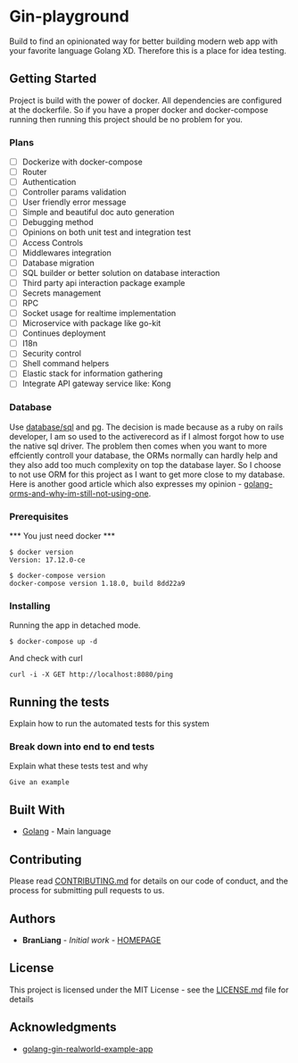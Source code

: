 # Gin-playground

Build to find an opinionated way for better building modern web app with your favorite language Golang XD. Therefore this is a place for idea testing.

## Getting Started

Project is build with the power of docker. All dependencies are configured at the dockerfile. So if you have a proper docker and docker-compose running then running this project should be no problem for you.

### Plans
- [ ] Dockerize with docker-compose
- [ ] Router
- [ ] Authentication
- [ ] Controller params validation
- [ ] User friendly error message
- [ ] Simple and beautiful doc auto generation
- [ ] Debugging method
- [ ] Opinions on both unit test and integration test
- [ ] Access Controls
- [ ] Middlewares integration
- [ ] Database migration
- [ ] SQL builder or better solution on database interaction
- [ ] Third party api interaction package example
- [ ] Secrets management
- [ ] RPC
- [ ] Socket usage for realtime implementation
- [ ] Microservice with package like go-kit
- [ ] Continues deployment
- [ ] I18n
- [ ] Security control
- [ ] Shell command helpers
- [ ] Elastic stack for information gathering
- [ ] Integrate API gateway service like: Kong

### Database

Use [database/sql](https://golang.org/pkg/database/sql/) and [pg](https://github.com/lib/pq). The decision is made because as a ruby on rails developer, I am so used to the activerecord as if I almost forgot how to use the native sql driver. The problem then comes when you want to more effciently controll your database, the ORMs normally can hardly help and they also add too much complexity on top the database layer. So I choose to not use ORM for this project as I want to get more close to my database. Here is another good article which also expresses my opinion - [golang-orms-and-why-im-still-not-using-one](http://www.hydrogen18.com/blog/golang-orms-and-why-im-still-not-using-one.html).

### Prerequisites

*** You just need docker ***

```shell
$ docker version
Version: 17.12.0-ce

$ docker-compose version
docker-compose version 1.18.0, build 8dd22a9
```

### Installing

Running the app in detached mode.

```shell
$ docker-compose up -d
```

And check with curl

```shell
curl -i -X GET http://localhost:8080/ping
```

## Running the tests

Explain how to run the automated tests for this system

### Break down into end to end tests

Explain what these tests test and why

```
Give an example
```

## Built With

* [Golang](https://golang.org/) - Main language

## Contributing

Please read [CONTRIBUTING.md](https://gist.github.com/PurpleBooth/b24679402957c63ec426) for details on our code of conduct, and the process for submitting pull requests to us.

## Authors

* **BranLiang** - *Initial work* - [HOMEPAGE](http://www.liangboyuan.pub)

## License

This project is licensed under the MIT License - see the [LICENSE.md](LICENSE.md) file for details

## Acknowledgments

* [golang-gin-realworld-example-app](https://github.com/gothinkster/golang-gin-realworld-example-app)
